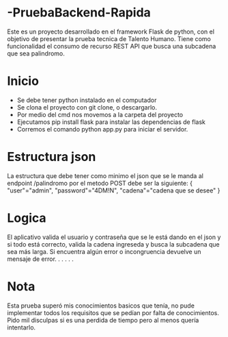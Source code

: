 # -PruebaBackend-Rapida
Este es un proyecto desarrollado en el framework Flask de python, con el objetivo de presentar la prueba tecnica de Talento Humano. Tiene como funcionalidad el consumo de recurso REST API que busca una subcadena que sea palindromo.

# Inicio
- Se debe tener python instalado en el computador
- Se clona el proyecto con git clone, o descargarlo.
- Por medio del cmd nos movemos a la carpeta del proyecto
- Ejecutamos pip install flask para instalar las dependencias de flask
- Corremos el comando python app.py para iniciar el servidor.

# Estructura json
  La estructura que debe tener como minimo el json que se le manda al endpoint /palindromo por el metodo POST debe ser la siguiente:
    {
      "user"="admin",
      "password"="4DM!N",
      "cadena"="cadena que se desee"
    }
# Logica
El aplicativo valida el usuario y contraseña que se le está dando en el json y si todo está correcto, valida la cadena ingreseda y busca la subcadena que sea más larga. Si encuentra algún error o incongruencia devuelve un mensaje de error.
.
.
.
.
.
# Nota
Esta prueba superó mis conocimientos basicos que tenía, no pude implementar todos los requisitos que se pedían por falta de conocimientos. Pido mil disculpas si es una perdida de tiempo pero al menos quería intentarlo.
